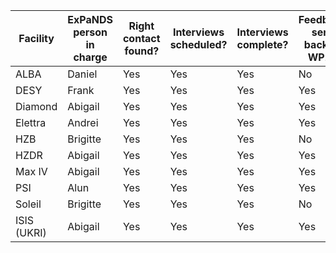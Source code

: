 Facility | ExPaNDS person in charge | Right contact found? | Interviews scheduled? | Interviews complete? | Feedback sent back to WP2?
---------|--------------------------|----------------------|-----------------------|----------------------|---------------------------
ALBA     | Daniel                   | Yes                  | Yes                   | Yes                  | No
DESY     | Frank                    | Yes                  | Yes                   | Yes                  | Yes
Diamond  | Abigail                  | Yes                  | Yes                   | Yes                  | Yes
Elettra  | Andrei                   | Yes                  | Yes                   | Yes                  | Yes 
HZB      | Brigitte                 | Yes                  | Yes                   | Yes                  | No 
HZDR     | Abigail                  | Yes                  | Yes                   | Yes                  | Yes
Max IV   | Abigail                  | Yes                  | Yes                   | Yes                  | Yes
PSI      | Alun                     | Yes                  | Yes                   | Yes                  | Yes
Soleil   | Brigitte                 | Yes                  | Yes                   | Yes                  | No
ISIS (UKRI) | Abigail               | Yes                  | Yes                   | Yes                  | Yes
